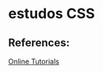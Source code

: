 # estudos CSS

<div>
<h2>References:</h2> 
    <a href="https://www.youtube.com/watch?v=LSNoRzojcQo">Online Tutorials</a>     
</div>